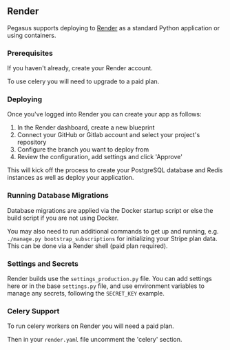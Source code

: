 ## Render

Pegasus supports deploying to [Render](https://render.com/) as a standard Python application or using containers.

### Prerequisites

If you haven't already, create your Render account.

To use celery you will need to upgrade to a paid plan.

### Deploying

Once you've logged into Render you can create your app as follows:

1. In the Render dashboard, create a new blueprint
2. Connect your GitHub or Gitlab account and select your project's repository
3. Configure the branch you want to deploy from
4. Review the configuration, add settings and click 'Approve'

This will kick off the process to create your PostgreSQL database and Redis instances as well
as deploy your application.

### Running Database Migrations

Database migrations are applied via the Docker startup script or else the build script if you are
not using Docker.

You may also need to run additional commands to get up and running, e.g. `./manage.py bootstrap_subscriptions`
for initializing your Stripe plan data. This can be done via a Render shell (paid plan required).

### Settings and Secrets

Render builds use the `settings_production.py` file.
You can add settings here or in the base `settings.py` file, and use environment variables to manage any secrets,
following the `SECRET_KEY` example.

### Celery Support

To run celery workers on Render you will need a paid plan.

Then in your `render.yaml` file uncomment the 'celery' section.
